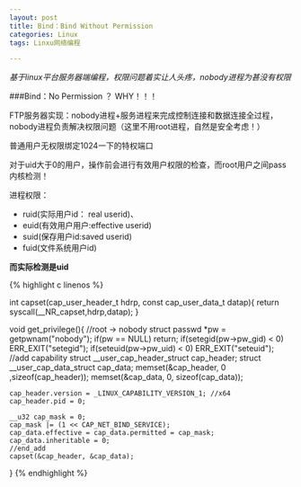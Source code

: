 ```yaml
---
layout: post
title: Bind：Bind Without Permission
categories: Linux
tags: Linxu网络编程

---
```


*基于linux平台服务器端编程，权限问题着实让人头疼，nobody进程为甚没有权限*

###Bind：No Permission ？ WHY！！！

FTP服务器实现：nobody进程+服务进程来完成控制连接和数据连接全过程，nobody进程负责解决权限问题（这里不用root进程，自然是安全考虑！）

普通用户无权限绑定1024一下的特权端口

对于uid大于0的用户，操作前会进行有效用户权限的检查，而root用户之间pass内核检测！

进程权限：

* ruid(实际用户id： real userid)、
* euid(有效用户用户:effective  userid)
* suid(保存用户id:saved userid)
* fuid(文件系统用户id)

**而实际检测是uid**

{% highlight c linenos %}

int capset(cap_user_header_t hdrp, const cap_user_data_t datap){
	return syscall(__NR_capset,hdrp,datap);
}

void get_privilege(){
	//root -> nobody
	struct passwd *pw = getpwnam("nobody");
	if(pw == NULL) return;
	if(setegid(pw->pw_gid) < 0) ERR_EXIT("setegid");
	if(seteuid(pw->pw_uid) < 0) ERR_EXIT("seteuid");
	//add capability
	struct __user_cap_header_struct cap_header;
	struct __user_cap_data_struct cap_data;
	memset(&cap_header, 0 ,sizeof(cap_header));
	memset(&cap_data, 0, sizeof(cap_data));
	
	cap_header.version = _LINUX_CAPABILITY_VERSION_1; //x64
	cap_header.pid = 0;

	__u32 cap_mask = 0;
	cap_mask |= (1 << CAP_NET_BIND_SERVICE);
	cap_data.effective = cap_data.permitted = cap_mask;
	cap_data.inheritable = 0;
	//end_add
	capset(&cap_header, &cap_data);
}
{% endhighlight %}
